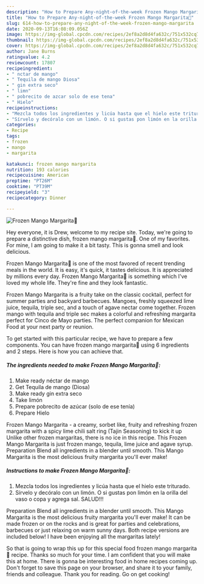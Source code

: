 ```yaml
---
description: "How to Prepare Any-night-of-the-week Frozen Mango Margarita🍹"
title: "How to Prepare Any-night-of-the-week Frozen Mango Margarita🍹"
slug: 614-how-to-prepare-any-night-of-the-week-frozen-mango-margarita
date: 2020-09-13T16:08:09.056Z
image: https://img-global.cpcdn.com/recipes/2ef8a2d8d4fa632c/751x532cq70/frozen-mango-margarita🍹-foto-principal.jpg
thumbnail: https://img-global.cpcdn.com/recipes/2ef8a2d8d4fa632c/751x532cq70/frozen-mango-margarita🍹-foto-principal.jpg
cover: https://img-global.cpcdn.com/recipes/2ef8a2d8d4fa632c/751x532cq70/frozen-mango-margarita🍹-foto-principal.jpg
author: Jane Burns
ratingvalue: 4.2
reviewcount: 17807
recipeingredient:
- " nctar de mango"
- " Tequila de mango Diosa"
- " gin extra seco"
- " limn"
- " pobrecito de azcar solo de ese tena"
- " Hielo"
recipeinstructions:
- "Mezcla todos los ingredientes y licúa hasta que el hielo este triturado."
- "Sírvelo y decóralo con un limón. O si gustas pon limón en la orilla del vaso o copa y agrega sal. SALUD!!!"
categories:
- Recipe
tags:
- frozen
- mango
- margarita

katakunci: frozen mango margarita 
nutrition: 193 calories
recipecuisine: American
preptime: "PT26M"
cooktime: "PT39M"
recipeyield: "3"
recipecategory: Dinner

---
```



![Frozen Mango Margarita🍹](https://img-global.cpcdn.com/recipes/2ef8a2d8d4fa632c/751x532cq70/frozen-mango-margarita🍹-foto-principal.jpg)

Hey everyone, it is Drew, welcome to my recipe site. Today, we're going to prepare a distinctive dish, frozen mango margarita🍹. One of my favorites. For mine, I am going to make it a bit tasty. This is gonna smell and look delicious.

Frozen Mango Margarita🍹 is one of the most favored of recent trending meals in the world. It is easy, it's quick, it tastes delicious. It is appreciated by millions every day. Frozen Mango Margarita🍹 is something which I've loved my whole life. They're fine and they look fantastic.

Frozen Mango Margarita is a fruity take on the classic cocktail, perfect for summer parties and backyard barbecues. Mangoes, freshly squeezed lime juice, tequila, triple sec, and a touch of agave nectar come together. Frozen mango with tequila and triple sec makes a colorful and refreshing margarita perfect for Cinco de Mayo parties. The perfect companion for Mexican Food at your next party or reunion.


To get started with this particular recipe, we have to prepare a few components. You can have frozen mango margarita🍹 using 6 ingredients and 2 steps. Here is how you can achieve that.

<!--inarticleads1-->

##### The ingredients needed to make Frozen Mango Margarita🍹:

1. Make ready  néctar de mango
1. Get  Tequila de mango (Diosa)
1. Make ready  gin extra seco
1. Take  limón
1. Prepare  pobrecito de azúcar (solo de ese tenía)
1. Prepare  Hielo


Frozen Mango Margarita - a creamy, sorbet like, fruity and refreshing frozen margarita with a spicy lime chili salt ring (Tajin Seasoning) to kick it up Unlike other frozen margaritas, there is no ice in this recipe. This Frozen Mango Margarita is just frozen mango, tequila, lime juice and agave syrup. Preparation Blend all ingredients in a blender until smooth. This Mango Margarita is the most delicious fruity margarita you&#39;ll ever make! 

<!--inarticleads2-->

##### Instructions to make Frozen Mango Margarita🍹:

1. Mezcla todos los ingredientes y licúa hasta que el hielo este triturado.
1. Sírvelo y decóralo con un limón. O si gustas pon limón en la orilla del vaso o copa y agrega sal. SALUD!!!


Preparation Blend all ingredients in a blender until smooth. This Mango Margarita is the most delicious fruity margarita you&#39;ll ever make! It can be made frozen or on the rocks and is great for parties and celebrations, barbecues or just relaxing on warm sunny days. Both recipe versions are included below! I have been enjoying all the margaritas lately! 

So that is going to wrap this up for this special food frozen mango margarita🍹 recipe. Thanks so much for your time. I am confident that you will make this at home. There is gonna be interesting food in home recipes coming up. Don't forget to save this page on your browser, and share it to your family, friends and colleague. Thank you for reading. Go on get cooking!
